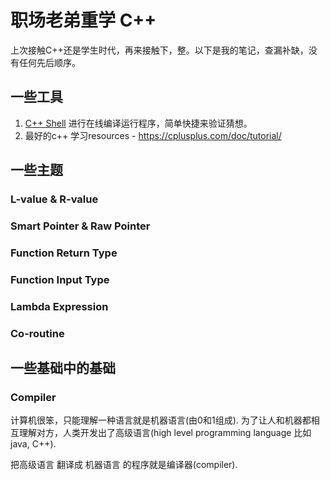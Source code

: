 # 职场老弟重学 C++
上次接触C++还是学生时代，再来接触下，整。以下是我的笔记，查漏补缺，没有任何先后顺序。

## 一些工具
1. [C++ Shell](https://cpp.sh/) 进行在线编译运行程序，简单快捷来验证猜想。
2. 最好的c++ 学习resources -  https://cplusplus.com/doc/tutorial/

## 一些主题
### L-value & R-value
### Smart Pointer & Raw Pointer 
### Function Return Type
### Function Input Type 
### Lambda Expression
### Co-routine 

## 一些基础中的基础
### Compiler
计算机很笨，只能理解一种语言就是机器语言(由0和1组成). 为了让人和机器都相互理解对方，人类开发出了高级语言(high level programming language 比如 java, C++). 

把高级语言 翻译成 机器语言 的程序就是编译器(compiler). 

